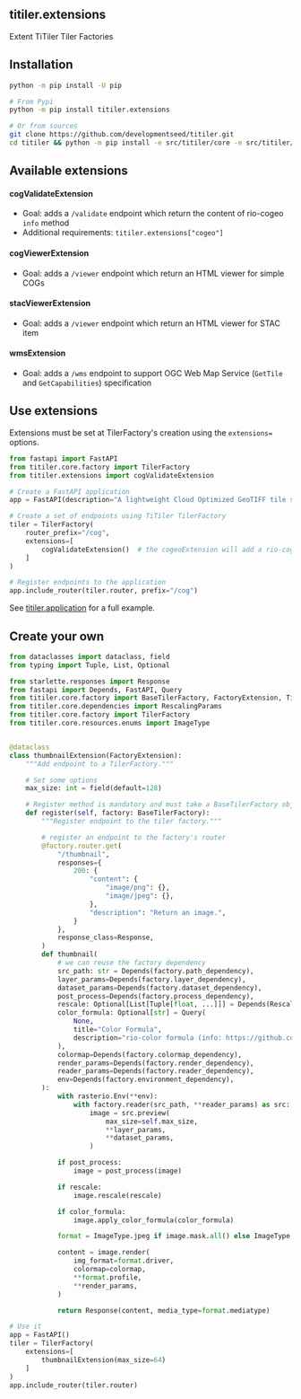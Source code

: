 ## titiler.extensions

Extent TiTiler Tiler Factories

## Installation

```bash
python -m pip install -U pip

# From Pypi
python -m pip install titiler.extensions

# Or from sources
git clone https://github.com/developmentseed/titiler.git
cd titiler && python -m pip install -e src/titiler/core -e src/titiler/extensions
```

## Available extensions

#### cogValidateExtension

- Goal: adds a `/validate` endpoint which return the content of rio-cogeo `info` method
- Additional requirements: `titiler.extensions["cogeo"]`

#### cogViewerExtension

- Goal: adds a `/viewer` endpoint which return an HTML viewer for simple COGs

#### stacViewerExtension

- Goal: adds a `/viewer` endpoint which return an HTML viewer for STAC item

#### wmsExtension

- Goal: adds a `/wms` endpoint to support OGC Web Map Service (`GetTile` and `GetCapabilities`) specification

## Use extensions

Extensions must be set at TilerFactory's creation using the `extensions=` options.

```python
from fastapi import FastAPI
from titiler.core.factory import TilerFactory
from titiler.extensions import cogValidateExtension

# Create a FastAPI application
app = FastAPI(description="A lightweight Cloud Optimized GeoTIFF tile server")

# Create a set of endpoints using TiTiler TilerFactory
tiler = TilerFactory(
    router_prefix="/cog",
    extensions=[
        cogValidateExtension()  # the cogeoExtension will add a rio-cogeo /validate endpoint
    ]
)

# Register endpoints to the application
app.include_router(tiler.router, prefix="/cog")
```

See [titiler.application](../application) for a full example.


## Create your own

```python
from dataclasses import dataclass, field
from typing import Tuple, List, Optional

from starlette.responses import Response
from fastapi import Depends, FastAPI, Query
from titiler.core.factory import BaseTilerFactory, FactoryExtension, TilerFactory
from titiler.core.dependencies import RescalingParams
from titiler.core.factory import TilerFactory
from titiler.core.resources.enums import ImageType


@dataclass
class thumbnailExtension(FactoryExtension):
    """Add endpoint to a TilerFactory."""

    # Set some options
    max_size: int = field(default=128)

    # Register method is mandatory and must take a BaseTilerFactory object as input
    def register(self, factory: BaseTilerFactory):
        """Register endpoint to the tiler factory."""

        # register an endpoint to the factory's router
        @factory.router.get(
            "/thumbnail",
            responses={
                200: {
                    "content": {
                        "image/png": {},
                        "image/jpeg": {},
                    },
                    "description": "Return an image.",
                }
            },
            response_class=Response,
        )
        def thumbnail(
            # we can reuse the factory dependency
            src_path: str = Depends(factory.path_dependency),
            layer_params=Depends(factory.layer_dependency),
            dataset_params=Depends(factory.dataset_dependency),
            post_process=Depends(factory.process_dependency),
            rescale: Optional[List[Tuple[float, ...]]] = Depends(RescalingParams),
            color_formula: Optional[str] = Query(
                None,
                title="Color Formula",
                description="rio-color formula (info: https://github.com/mapbox/rio-color)",
            ),
            colormap=Depends(factory.colormap_dependency),
            render_params=Depends(factory.render_dependency),
            reader_params=Depends(factory.reader_dependency),
            env=Depends(factory.environment_dependency),
        ):
            with rasterio.Env(**env):
                with factory.reader(src_path, **reader_params) as src:
                    image = src.preview(
                        max_size=self.max_size,
                        **layer_params,
                        **dataset_params,
                    )

            if post_process:
                image = post_process(image)

            if rescale:
                image.rescale(rescale)

            if color_formula:
                image.apply_color_formula(color_formula)

            format = ImageType.jpeg if image.mask.all() else ImageType.png

            content = image.render(
                img_format=format.driver,
                colormap=colormap,
                **format.profile,
                **render_params,
            )

            return Response(content, media_type=format.mediatype)

# Use it
app = FastAPI()
tiler = TilerFactory(
    extensions=[
        thumbnailExtension(max_size=64)
    ]
)
app.include_router(tiler.router)
```
